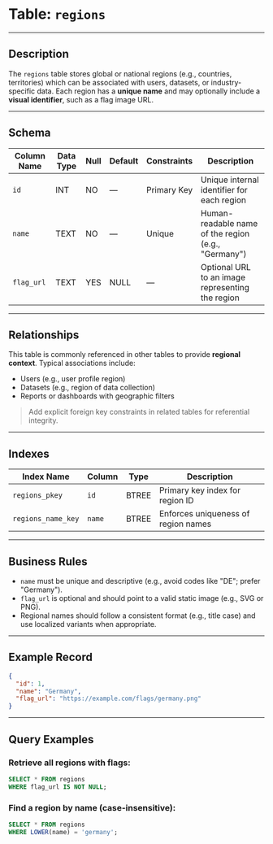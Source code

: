 # Table: `regions`

---

## Description

The `regions` table stores global or national regions (e.g., countries, territories) which can be associated with users, datasets, or industry-specific data. Each region has a **unique name** and may optionally include a **visual identifier**, such as a flag image URL.

---

## Schema

| Column Name | Data Type | Null | Default | Constraints | Description                                         |
| ----------- | --------- | ---- | ------- | ----------- | --------------------------------------------------- |
| `id`        | INT       | NO   | —       | Primary Key | Unique internal identifier for each region          |
| `name`      | TEXT      | NO   | —       | Unique      | Human-readable name of the region (e.g., "Germany") |
| `flag_url`  | TEXT      | YES  | NULL    | —           | Optional URL to an image representing the region    |

---

## Relationships

This table is commonly referenced in other tables to provide **regional context**. Typical associations include:

* Users (e.g., user profile region)
* Datasets (e.g., region of data collection)
* Reports or dashboards with geographic filters

> Add explicit foreign key constraints in related tables for referential integrity.

---

## Indexes

| Index Name         | Column | Type  | Description                         |
| ------------------ | ------ | ----- | ----------------------------------- |
| `regions_pkey`     | `id`   | BTREE | Primary key index for region ID     |
| `regions_name_key` | `name` | BTREE | Enforces uniqueness of region names |

---

## Business Rules

* `name` must be unique and descriptive (e.g., avoid codes like "DE"; prefer "Germany").
* `flag_url` is optional and should point to a valid static image (e.g., SVG or PNG).
* Regional names should follow a consistent format (e.g., title case) and use localized variants when appropriate.

---

## Example Record

```json
{
  "id": 1,
  "name": "Germany",
  "flag_url": "https://example.com/flags/germany.png"
}
```

---

## Query Examples

### Retrieve all regions with flags:

```sql
SELECT * FROM regions
WHERE flag_url IS NOT NULL;
```

### Find a region by name (case-insensitive):

```sql
SELECT * FROM regions
WHERE LOWER(name) = 'germany';
```